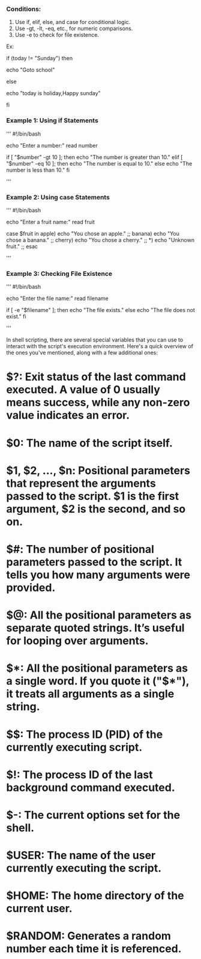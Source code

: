 




### Conditions:

1. Use if, elif, else, and case for conditional logic.
2. Use -gt, -lt, -eq, etc., for numeric comparisons.
3. Use -e to check for file existence.


Ex: 

if (today != "Sunday")
then
 
  echo "Goto school"

else

   echo "today is holiday,Happy sunday"

fi


### Example 1: Using if Statements

'''
#!/bin/bash

echo "Enter a number:"
read number

if [ "$number" -gt 10 ]; then
    echo "The number is greater than 10."
elif [ "$number" -eq 10 ]; then
    echo "The number is equal to 10."
else
    echo "The number is less than 10."
fi

'''
### Example 2: Using case Statements
'''
#!/bin/bash

echo "Enter a fruit name:"
read fruit

case $fruit in
    apple)
        echo "You chose an apple."
        ;;
    banana)
        echo "You chose a banana."
        ;;
    cherry)
        echo "You chose a cherry."
        ;;
    *)
        echo "Unknown fruit."
        ;;
esac

'''

### Example 3: Checking File Existence
'''
#!/bin/bash

echo "Enter the file name:"
read filename

if [ -e "$filename" ]; then
    echo "The file exists."
else
    echo "The file does not exist."
fi

'''


In shell scripting, there are several special variables that you can use to interact with the script's execution environment. Here's a quick overview of the ones you've mentioned, along with a few additional ones:

# $?: Exit status of the last command executed. A value of 0 usually means success, while any non-zero value indicates an error.

# $0: The name of the script itself.
 
# $1, $2, ..., $n: Positional parameters that represent the arguments passed to the script. $1 is the first argument, $2 is the second, and so on.

# $#: The number of positional parameters passed to the script. It tells you how many arguments were provided.

# $@: All the positional parameters as separate quoted strings. It’s useful for looping over arguments.

# $*: All the positional parameters as a single word. If you quote it ("$*"), it treats all arguments as a single string.

# $$: The process ID (PID) of the currently executing script.

# $!: The process ID of the last background command executed.

# $-: The current options set for the shell.

# $USER: The name of the user currently executing the script.

# $HOME: The home directory of the current user.

# $RANDOM: Generates a random number each time it is referenced.